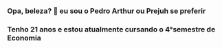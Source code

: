 ### Opa, beleza? 👋 eu sou o Pedro Arthur ou Prejuh se preferir

### Tenho 21 anos e estou atualmente cursando o 4°semestre de Economia

<!--
**PedroArthur11/PedroArthur11** is a ✨ _special_ ✨ repository because its `README.md` (this file) appears on your GitHub profile.

Here are some ideas to get you started:

- 🔭 I’m currently working on ...
- 🌱 I’m currently learning ...
- 👯 I’m looking to collaborate on ...
- 🤔 I’m looking for help with ...
- 💬 Ask me about ...
- 📫 How to reach me: ...
- 😄 Pronouns: ...
- ⚡ Fun fact: ...
-->
